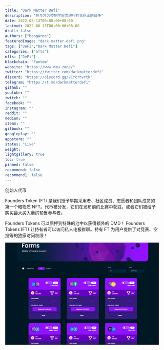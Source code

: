 ```yaml
---
title: "Dark Matter Defi"
description: "热与冷为控制宇宙而进行的无休止的战争"
date: 2022-08-13T00:00:00+08:00
lastmod: 2022-08-13T00:00:00+08:00
draft: false
authors: ["boogArno"]
featuredImage: "dark-matter-defi.png"
tags: ["DeFi","Dark Matter Defi"]
categories: ["nfts"]
nfts: ["DeFi"]
blockchain: "Fantom"
website: "https://www.dmu.zone/"
twitter: "https://twitter.com/darkmatterdefi"
discord: "https://discord.gg/VCYcrhvrtk"
telegram: "https://t.me/darkmatterdefi"
github: ""
youtube: ""
twitch: ""
facebook: ""
instagram: ""
reddit: ""
medium: ""
steam: ""
gitbook: ""
googleplay: ""
appstore: ""
status: "Live"
weight: 
lightgallery: true
toc: true
pinned: false
recommend: false
recommend1: false
---
```

<p>创始人代币</p>
<p>Founders Token (FT) 是我们授予早期采用者、社区成员、志愿者和团队成员的第一个暗物质 NFT。代币被分发，它们在发布前的比赛中获胜，或者它们被给予购买最大买入量的预售参与者。</p>
  <p>Founders Tokens 可以质押到特殊的池中以获得额外的 DMD！ Founders Tokens (FT) 让持有者可以访问私人电报群聊。持有 FT 为用户提供了对竞赛、空投等的独家访问权限！</p>

![darkmatterdefi-dapp-defi-other-image1_86b221ac970482a3ec48ddf22702ec6d](darkmatterdefi-dapp-defi-other-image1_86b221ac970482a3ec48ddf22702ec6d.png)
